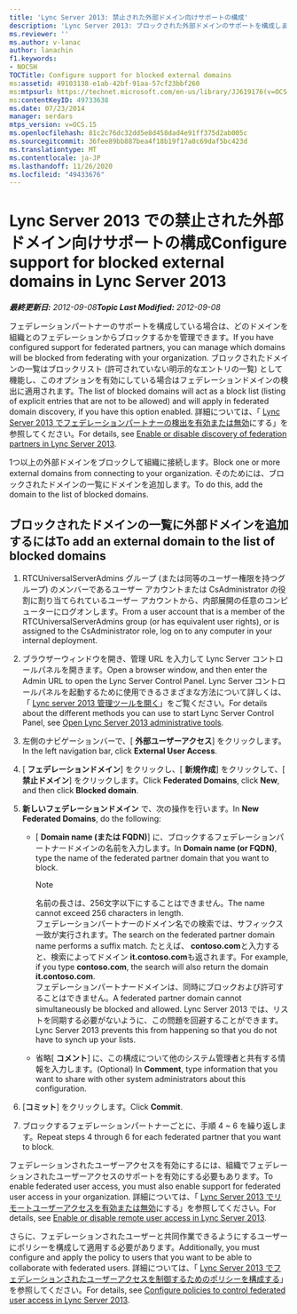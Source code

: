 ```yaml
---
title: 'Lync Server 2013: 禁止された外部ドメイン向けサポートの構成'
description: 'Lync Server 2013: ブロックされた外部ドメインのサポートを構成します。'
ms.reviewer: ''
ms.author: v-lanac
author: lanachin
f1.keywords:
- NOCSH
TOCTitle: Configure support for blocked external domains
ms:assetid: 49103138-e1ab-42bf-91aa-57cf23bbf260
ms:mtpsurl: https://technet.microsoft.com/en-us/library/JJ619176(v=OCS.15)
ms:contentKeyID: 49733638
ms.date: 07/23/2014
manager: serdars
mtps_version: v=OCS.15
ms.openlocfilehash: 81c2c76dc32dd5e8d458dad4e91ff375d2ab005c
ms.sourcegitcommit: 36fee89bb887bea4f18b19f17a8c69daf5bc423d
ms.translationtype: MT
ms.contentlocale: ja-JP
ms.lasthandoff: 11/26/2020
ms.locfileid: "49433676"
---
```

# <a name="configure-support-for-blocked-external-domains-in-lync-server-2013"></a><span data-ttu-id="375c0-103">Lync Server 2013 での禁止された外部ドメイン向けサポートの構成</span><span class="sxs-lookup"><span data-stu-id="375c0-103">Configure support for blocked external domains in Lync Server 2013</span></span>

<div data-xmlns="http://www.w3.org/1999/xhtml">

<div class="topic" data-xmlns="http://www.w3.org/1999/xhtml" data-msxsl="urn:schemas-microsoft-com:xslt" data-cs="https://msdn.microsoft.com/">

<div data-asp="https://msdn2.microsoft.com/asp">



</div>

<div id="mainSection">

<div id="mainBody"><span data-ttu-id="375c0-104">

<span> </span></span><span class="sxs-lookup"><span data-stu-id="375c0-104">

<span> </span></span></span>

<span data-ttu-id="375c0-105">_**最終更新日:** 2012-09-08_</span><span class="sxs-lookup"><span data-stu-id="375c0-105">_**Topic Last Modified:** 2012-09-08_</span></span>

<span data-ttu-id="375c0-106">フェデレーションパートナーのサポートを構成している場合は、どのドメインを組織とのフェデレーションからブロックするかを管理できます。</span><span class="sxs-lookup"><span data-stu-id="375c0-106">If you have configured support for federated partners, you can manage which domains will be blocked from federating with your organization.</span></span> <span data-ttu-id="375c0-107">ブロックされたドメインの一覧はブロックリスト (許可されていない明示的なエントリの一覧) として機能し、このオプションを有効にしている場合はフェデレーションドメインの検出に適用されます。</span><span class="sxs-lookup"><span data-stu-id="375c0-107">The list of blocked domains will act as a block list (listing of explicit entries that are not to be allowed) and will apply in federated domain discovery, if you have this option enabled.</span></span> <span data-ttu-id="375c0-108">詳細については、「 [Lync Server 2013 でフェデレーションパートナーの検出を有効または無効](lync-server-2013-enable-or-disable-discovery-of-federation-partners.md)にする」を参照してください。</span><span class="sxs-lookup"><span data-stu-id="375c0-108">For details, see [Enable or disable discovery of federation partners in Lync Server 2013](lync-server-2013-enable-or-disable-discovery-of-federation-partners.md).</span></span>

<span data-ttu-id="375c0-109">1つ以上の外部ドメインをブロックして組織に接続します。</span><span class="sxs-lookup"><span data-stu-id="375c0-109">Block one or more external domains from connecting to your organization.</span></span> <span data-ttu-id="375c0-110">そのためには、ブロックされたドメインの一覧にドメインを追加します。</span><span class="sxs-lookup"><span data-stu-id="375c0-110">To do this, add the domain to the list of blocked domains.</span></span>

<div>

## <a name="to-add-an-external-domain-to-the-list-of-blocked-domains"></a><span data-ttu-id="375c0-111">ブロックされたドメインの一覧に外部ドメインを追加するには</span><span class="sxs-lookup"><span data-stu-id="375c0-111">To add an external domain to the list of blocked domains</span></span>

1.  <span data-ttu-id="375c0-112">RTCUniversalServerAdmins グループ (または同等のユーザー権限を持つグループ) のメンバーであるユーザー アカウントまたは CsAdministrator の役割に割り当てられているユーザー アカウントから、内部展開の任意のコンピューターにログオンします。</span><span class="sxs-lookup"><span data-stu-id="375c0-112">From a user account that is a member of the RTCUniversalServerAdmins group (or has equivalent user rights), or is assigned to the CsAdministrator role, log on to any computer in your internal deployment.</span></span>

2.  <span data-ttu-id="375c0-113">ブラウザーウィンドウを開き、管理 URL を入力して Lync Server コントロールパネルを開きます。</span><span class="sxs-lookup"><span data-stu-id="375c0-113">Open a browser window, and then enter the Admin URL to open the Lync Server Control Panel.</span></span> <span data-ttu-id="375c0-114">Lync Server コントロールパネルを起動するために使用できるさまざまな方法について詳しくは、「 [Lync server 2013 管理ツールを開く](lync-server-2013-open-lync-server-administrative-tools.md)」をご覧ください。</span><span class="sxs-lookup"><span data-stu-id="375c0-114">For details about the different methods you can use to start Lync Server Control Panel, see [Open Lync Server 2013 administrative tools](lync-server-2013-open-lync-server-administrative-tools.md).</span></span>

3.  <span data-ttu-id="375c0-115">左側のナビゲーションバーで、[ **外部ユーザーアクセス**] をクリックします。</span><span class="sxs-lookup"><span data-stu-id="375c0-115">In the left navigation bar, click **External User Access**.</span></span>

4.  <span data-ttu-id="375c0-116">[ **フェデレーションドメイン**] をクリックし、[ **新規作成**] をクリックして、[ **禁止ドメイン**] をクリックします。</span><span class="sxs-lookup"><span data-stu-id="375c0-116">Click **Federated Domains**, click **New**, and then click **Blocked domain**.</span></span>

5.  <span data-ttu-id="375c0-117">**新しいフェデレーションドメイン** で、次の操作を行います。</span><span class="sxs-lookup"><span data-stu-id="375c0-117">In **New Federated Domains**, do the following:</span></span>
    
      - <span data-ttu-id="375c0-118">[ **Domain name (または FQDN)**] に、ブロックするフェデレーションパートナードメインの名前を入力します。</span><span class="sxs-lookup"><span data-stu-id="375c0-118">In **Domain name (or FQDN)**, type the name of the federated partner domain that you want to block.</span></span>
        
        <div>
        

        > [!NOTE]  
        > <span data-ttu-id="375c0-119">名前の長さは、256文字以下にすることはできません。</span><span class="sxs-lookup"><span data-stu-id="375c0-119">The name cannot exceed 256 characters in length.</span></span><BR><span data-ttu-id="375c0-120">フェデレーションパートナーのドメイン名での検索では、サフィックス一致が実行されます。</span><span class="sxs-lookup"><span data-stu-id="375c0-120">The search on the federated partner domain name performs a suffix match.</span></span> <span data-ttu-id="375c0-121">たとえば、 <STRONG>contoso.com</STRONG>と入力すると、検索によってドメイン <STRONG>it.contoso.com</STRONG>も返されます。</span><span class="sxs-lookup"><span data-stu-id="375c0-121">For example, if you type <STRONG>contoso.com</STRONG>, the search will also return the domain <STRONG>it.contoso.com</STRONG>.</span></span><BR><span data-ttu-id="375c0-122">フェデレーションパートナードメインは、同時にブロックおよび許可することはできません。</span><span class="sxs-lookup"><span data-stu-id="375c0-122">A federated partner domain cannot simultaneously be blocked and allowed.</span></span> <span data-ttu-id="375c0-123">Lync Server 2013 では、リストを同期する必要がないように、この問題を回避することができます。</span><span class="sxs-lookup"><span data-stu-id="375c0-123">Lync Server 2013 prevents this from happening so that you do not have to synch up your lists.</span></span>

        
        </div>
    
      - <span data-ttu-id="375c0-124">省略[ **コメント**] に、この構成について他のシステム管理者と共有する情報を入力します。</span><span class="sxs-lookup"><span data-stu-id="375c0-124">(Optional) In **Comment**, type information that you want to share with other system administrators about this configuration.</span></span>

6.  <span data-ttu-id="375c0-125">[**コミット**] をクリックします。</span><span class="sxs-lookup"><span data-stu-id="375c0-125">Click **Commit**.</span></span>

7.  <span data-ttu-id="375c0-126">ブロックするフェデレーションパートナーごとに、手順 4 ~ 6 を繰り返します。</span><span class="sxs-lookup"><span data-stu-id="375c0-126">Repeat steps 4 through 6 for each federated partner that you want to block.</span></span>

<span data-ttu-id="375c0-127">フェデレーションされたユーザーアクセスを有効にするには、組織でフェデレーションされたユーザーアクセスのサポートを有効にする必要もあります。</span><span class="sxs-lookup"><span data-stu-id="375c0-127">To enable federated user access, you must also enable support for federated user access in your organization.</span></span> <span data-ttu-id="375c0-128">詳細については、「 [Lync Server 2013 でリモートユーザーアクセスを有効または無効](lync-server-2013-enable-or-disable-remote-user-access.md)にする」を参照してください。</span><span class="sxs-lookup"><span data-stu-id="375c0-128">For details, see [Enable or disable remote user access in Lync Server 2013](lync-server-2013-enable-or-disable-remote-user-access.md).</span></span>

<span data-ttu-id="375c0-129">さらに、フェデレーションされたユーザーと共同作業できるようにするユーザーにポリシーを構成して適用する必要があります。</span><span class="sxs-lookup"><span data-stu-id="375c0-129">Additionally, you must configure and apply the policy to users that you want to be able to collaborate with federated users.</span></span> <span data-ttu-id="375c0-130">詳細については、「 [Lync Server 2013 でフェデレーションされたユーザーアクセスを制御するためのポリシーを構成する](lync-server-2013-configure-policies-to-control-federated-user-access.md)」を参照してください。</span><span class="sxs-lookup"><span data-stu-id="375c0-130">For details, see [Configure policies to control federated user access in Lync Server 2013](lync-server-2013-configure-policies-to-control-federated-user-access.md).</span></span>

<span data-ttu-id="375c0-131"></div>

</div>

<span> </span>

</div>

</div>

</span><span class="sxs-lookup"><span data-stu-id="375c0-131"></div>

</div>

<span> </span>

</div>

</div>

</span></span></div>

